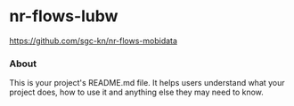 nr-flows-lubw
=============

https://github.com/sgc-kn/nr-flows-mobidata

### About

This is your project's README.md file. It helps users understand what your
project does, how to use it and anything else they may need to know.